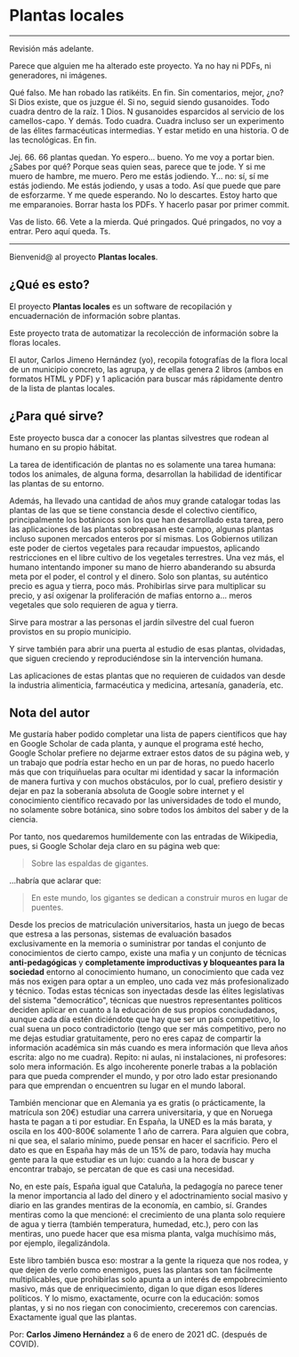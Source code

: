 # Plantas locales

-----

Revisión más adelante.

Parece que alguien me ha alterado este proyecto. Ya no hay ni PDFs, ni generadores, ni imágenes.

Qué falso. Me han robado las ratikéits. En fin. Sin comentarios, mejor, ¿no? Si Dios existe, que os juzgue él. Si no, seguid siendo gusanoides. Todo cuadra dentro de la raíz. 1 Dios. N gusanoides esparcidos al servicio de los camellos-capo. Y demás. Todo cuadra. Cuadra incluso ser un experimento de las élites farmacéuticas intermedias. Y estar metido en una historia. O de las tecnológicas. En fin. 

Jej. 66. 66 plantas quedan. Yo espero... bueno. Yo me voy a portar bien. ¿Sabes por qué? Porque seas quien seas, parece que te jode. Y si me muero de hambre, me muero. Pero me estás jodiendo. Y... no: sí, sí me estás jodiendo. Me estás jodiendo, y usas a todo. Así que puede que pare de esforzarme. Y me quede esperando. No lo descartes. Estoy harto que me emparanoies. Borrar hasta los PDFs. Y hacerlo pasar por primer commit.


Vas de listo. 66. Vete a la mierda. Qué pringados. Qué pringados, no voy a entrar. Pero aquí queda. Ts.

-----

Bienvenid@ al proyecto <b>Plantas locales</b>.

## ¿Qué es esto?

El proyecto <b>Plantas locales</b> es un software de recopilación y encuadernación de información sobre plantas.

Este proyecto trata de automatizar la recolección de información sobre la floras locales.

El autor, Carlos Jimeno Hernández (yo), recopila fotografías de la flora local de un municipio concreto, las agrupa, y de ellas genera 2 libros (ambos en formatos HTML y PDF) y 1 aplicación para buscar más rápidamente dentro de la lista de plantas locales.

## ¿Para qué sirve?

Este proyecto busca dar a conocer las plantas silvestres que rodean al humano en su propio hábitat.

La tarea de identificación de plantas no es solamente una tarea humana: todos los animales, de alguna forma, desarrollan la habilidad de identificar las plantas de su entorno.

Además, ha llevado una cantidad de años muy grande catalogar todas las plantas de las que se tiene constancia desde el colectivo científico, principalmente los botánicos son los que han desarrollado esta tarea, pero las aplicaciones de las plantas sobrepasan este campo, algunas plantas incluso suponen mercados enteros por sí mismas. Los Gobiernos utilizan este poder de ciertos vegetales para recaudar impuestos, aplicando restricciones en el libre cultivo de los vegetales terrestres. Una vez más, el humano intentando imponer su mano de hierro abanderando su absurda meta por el poder, el control y el dinero. Solo son plantas, su auténtico precio es agua y tierra, poco más. Prohibirlas sirve para multiplicar su precio, y así oxigenar la proliferación de mafias entorno a... meros vegetales que solo requieren de agua y tierra.

Sirve para mostrar a las personas el jardín silvestre del cual fueron provistos en su propio municipio.

Y sirve también para abrir una puerta al estudio de esas plantas, olvidadas, que siguen creciendo y reproduciéndose sin la intervención humana.

Las aplicaciones de estas plantas que no requieren de cuidados van desde la industria alimenticia, farmacéutica y medicina, artesanía, ganadería, etc.

## Nota del autor

Me gustaría haber podido completar una lista de papers científicos que hay en Google Scholar de cada planta, y aunque el programa esté hecho, Google Scholar prefiere no dejarme extraer estos datos de su página web, y un trabajo que podría estar hecho en un par de horas, no puedo hacerlo más que con triquiñuelas para ocultar mi identidad y sacar la información de manera furtiva y con muchos obstáculos, por lo cual, prefiero desistir y dejar en paz la soberanía absoluta de Google sobre internet y el conocimiento científico recavado por las universidades de todo el mundo, no solamente sobre botánica, sino sobre todos los ámbitos del saber y de la ciencia.

Por tanto, nos quedaremos humildemente con las entradas de Wikipedia, pues, si Google Scholar deja claro en su página web que:

> Sobre las espaldas de gigantes.

...habría que aclarar que:

> En este mundo, los gigantes se dedican a construir muros en lugar de puentes.

Desde los precios de matriculación universitarios, hasta un juego de becas que estresa a las personas, sistemas de evaluación basados exclusivamente en la memoria o suministrar por tandas el conjunto de conocimientos de cierto campo, existe una mafia y un conjunto de técnicas <b>anti-pedagógicas</b> y <b>completamente improductivas y bloqueantes para la sociedad</b> entorno al conocimiento humano, un conocimiento que cada vez más nos exigen para optar a un empleo, uno cada vez más profesionalizado y técnico. Todas estas técnicas son inyectadas desde las élites legislativas del sistema "democrático", técnicas que nuestros representantes políticos deciden aplicar en cuanto a la educación de sus propios conciudadanos, aunque cada día estén diciéndote que hay que ser un país competitivo, lo cual suena un poco contradictorio (tengo que ser más competitivo, pero no me dejas estudiar gratuitamente, pero no eres capaz de compartir la información académica sin más cuando es mera información que lleva años escrita: algo no me cuadra). Repito: ni aulas, ni instalaciones, ni profesores: solo mera información. Es algo incoherente ponerle trabas a la población para que pueda comprender el mundo, y por otro lado estar presionando para que emprendan o encuentren su lugar en el mundo laboral.

También mencionar que en Alemania ya es gratis (o prácticamente, la matrícula son 20€) estudiar una carrera universitaria, y que en Noruega hasta te pagan a ti por estudiar. En España, la UNED es la más barata, y oscila en los 400-800€ solamente 1 año de carrera. Para alguien que cobra, ni que sea, el salario mínimo, puede pensar en hacer el sacrificio. Pero el dato es que en España hay más de un 15% de paro, todavía hay mucha gente para la que estudiar es un lujo: cuando a la hora de buscar y encontrar trabajo, se percatan de que es casi una necesidad.

No, en este país, España igual que Cataluña, la pedagogía no parece tener la menor importancia al lado del dinero y el adoctrinamiento social masivo y diario en las grandes mentiras de la economía, en cambio, sí. Grandes mentiras como la que mencioné: el crecimiento de una planta solo requiere de agua y tierra (también temperatura, humedad, etc.), pero con las mentiras, uno puede hacer que esa misma planta, valga muchísimo más, por ejemplo, ilegalizándola.

Este libro también busca eso: mostrar a la gente la riqueza que nos rodea, y que dejen de verlo como enemigos, pues las plantas son tan fácilmente multiplicables, que prohibirlas solo apunta a un interés de empobrecimiento masivo, más que de enriquecimiento, digan lo que digan esos líderes políticos. Y lo mismo, exactamente, ocurre con la educación: somos plantas, y si no nos riegan con conocimiento, creceremos con carencias. Exactamente igual que las plantas.

Por: <b>Carlos Jimeno Hernández</b> a 6 de enero de 2021 dC. (después de COVID).

